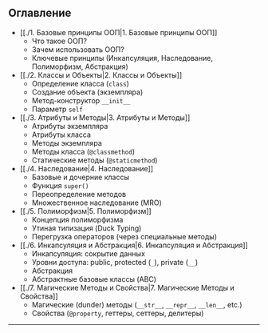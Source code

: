 ## Оглавление

-  [[./1. Базовые принципы ООП|1. Базовые принципы ООП]]
    -   Что такое ООП?
    -   Зачем использовать ООП?
    -   Ключевые принципы (Инкапсуляция, Наследование, Полиморфизм, Абстракция)
-  [[./2. Классы и Объекты|2. Классы и Объекты]]
    -   Определение класса (`class`)
    -   Создание объекта (экземпляра)
    -   Метод-конструктор `__init__`
    -   Параметр `self`
-  [[./3. Атрибуты и Методы|3. Атрибуты и Методы]]
    -   Атрибуты экземпляра
    -   Атрибуты класса
    -   Методы экземпляра
    -   Методы класса (`@classmethod`)
    -   Статические методы (`@staticmethod`)
- [[./4. Наследование|4. Наследование]]
    -   Базовые и дочерние классы
    -   Функция `super()`
    -   Переопределение методов
    -   Множественное наследование (MRO)
-  [[./5. Полиморфизм|5. Полиморфизм]]
    -   Концепция полиморфизма
    -   Утиная типизация (Duck Typing)
    -   Перегрузка операторов (через специальные методы)
-  [[./6. Инкапсуляция и Абстракция|6. Инкапсуляция и Абстракция]]
    -   Инкапсуляция: сокрытие данных
    -   Уровни доступа: public, protected (`_`), private (`__`)
    -   Абстракция
    -   Абстрактные базовые классы (ABC)
-  [[./7. Магические Методы и Свойства|7. Магические Методы и Свойства]]
	-   Магические (dunder) методы (`__str__`, `__repr__`, `__len__`, etc.)
    -   Свойства (`@property`, геттеры, сеттеры, делитеры)

---
